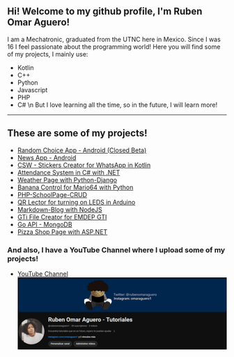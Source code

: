 ## Hi! Welcome to my github profile, I'm Ruben Omar Aguero!
I am a Mechatronic, graduated from the UTNC here in Mexico. Since I was 16 I feel passionate about the programming world!
Here you will find some of my projects, I mainly use:
- Kotlin
- C++
- Python
- Javascript
- PHP
- C#
\n But I love learning all the time, so in the future, I will learn more!
---


## These are some of my projects!
- [Random Choice App - Android (Closed Beta)](https://play.google.com/store/apps/details?id=com.roa.eleccionaleatoria)
- [News App - Android](https://github.com/omaraguero/news-app-android-kotlin)
- [CSW - Stickers Creator for WhatsApp in Kotlin](https://github.com/omaraguero/stickers-for-whatsapp-kotlin)
- [Attendance System in C# with .NET](https://github.com/omaraguero/attendance-system-csharp)
- [Weather Page with Python-Django](https://github.com/omaraguero/weather-app)
- [Banana Control for Mario64 with Python](https://github.com/omaraguero/Python-Control-de-Platano-para-Mario-Kart-64)
- [PHP-SchoolPage-CRUD](https://github.com/omaraguero/php-CRUD)
- [QR Lector for turning on LEDS in Arduino](https://github.com/omaraguero/lectorQRPosiciones)
- [Markdown-Blog with NodeJS](https://github.com/omaraguero/basic-markdownblog-nodejs)
- [GTi File Creator for EMDEP GTI](https://github.com/omaraguero/GTiFileCreator)
- [Go API - MongoDB](https://github.com/omaraguero/go-API)
- [Pizza Shop Page with ASP.NET](https://github.com/omaraguero/Pizza_shop_ASPdotNet)




### And also, I have a YouTube Channel where I upload some of my projects!
- [YouTube Channel](https://www.youtube.com/channel/UC7IlEpwtFkT9YV-qYkEQirQ)
![YT](youtube.png)


<!--
**omaraguero/omaraguero** is a ✨ _special_ ✨ repository because its `README.md` (this file) appears on your GitHub profile.

Here are some ideas to get you started:

- 🔭 I’m currently working on ...
- 🌱 I’m currently learning ...
- 👯 I’m looking to collaborate on ...
- 🤔 I’m looking for help with ...
- 💬 Ask me about ...
- 📫 How to reach me: ...
- 😄 Pronouns: ...
- ⚡ Fun fact: ...
-->

